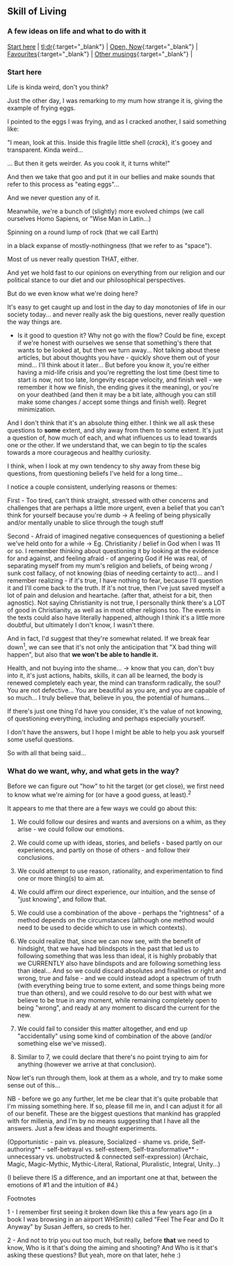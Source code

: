 ## Skill of Living
### A few ideas on life and what to do with it

[Start here](https://skillofliving.com/)  |  [tl;dr](https://skillofliving.com/tldr){:target="_blank"}  |  [Open, Now](https://skillofliving.com/now){:target="_blank"}  |  [Favourites](https://skillofliving.com/recs){:target="_blank"}  |  [Other musings](https://skillofliving.com/other){:target="_blank"}  |  

### Start here

Life is kinda weird, don't you think?

Just the other day, I was remarking to my mum how strange it is, giving the example of frying eggs.

I pointed to the eggs I was frying, and as I cracked another, I said something like:

"I mean, look at this. Inside this fragile little shell (*crack*), it's gooey and transparent. Kinda weird...

... But then it gets weirder. As you cook it, it turns white!"

And then we take that goo and put it in our bellies and make sounds that refer to this process as "eating eggs"...

And we never question any of it.

Meanwhile, we're a bunch of (slightly) more evolved chimps (we call ourselves Homo Sapiens, or "Wise Man in Latin...)

Spinning on a round lump of rock (that we call Earth)

in a black expanse of mostly-nothingness (that we refer to as "space").

Most of us never really question THAT, either.

And yet we hold fast to our opinions on everything from our religion and our political stance to our diet and our philosophical perspectives.

But do we even know what we're doing here?

It's easy to get caught up and lost in the day to day monotonies of life in our society today... and never really ask the big questions, never really question the way things are.

- Is it good to question it? Why not go with the flow? Could be fine, except if we're honest with ourselves we sense that something's there that wants to be looked at, but then we turn away... Not talking about these articles, but about thoughts you have - quickly shove them out of your mind... I'll think about it later... But before you know it, you're either having a mid-life crisis and you're regretting the lost time (best time to start is now, not too late, longevity escape velocity, and finish well - we remember it how we finish, the ending gives it the meaning), or you're on your deathbed (and then it may be a bit late, although you can still make some changes / accept some things and finish well). Regret minimization.

And I don't think that it's an absolute thing either. I think we all ask these questions to __some__ extent, and shy away from them to some extent. It's just a question of, how much of each, and what influences us to lead towards one or the other. If we understand that, we can begin to tip the scales towards a more courageous and healthy curiosity.

I think, when I look at my own tendency to shy away from these big questions, from questioning beliefs I've held for a long time...

I notice a couple consistent, underlying reasons or themes:

First - Too tired, can't think straight, stressed with other concerns and challenges that are perhaps a little more urgent, even a belief that you can't think for yourself because you're dumb -> A feeling of being physically and/or mentally unable to slice through the tough stuff

Second - Afraid of imagined negative consequences of questioning a belief we've held onto for a while -> 
Eg. Christianity / belief in God when I was 11 or so. I remember thinking about questioning it by looking at the evidence for and against, and feeling afraid - of angering God if He was real, of separating myself from my mum's religion and beliefs, of being wrong / sunk cost fallacy, of not knowing (bias of needing certainty to act)... and I remember realizing - if it's true, I have nothing to fear, because I'll question it and I'll come back to the truth. If it's not true, then I've just saved myself a lot of pain and delusion and heartache. (after that, atheist for a bit, then agnostic). Not saying Christianity is not true, I personally think there's a LOT of good in Christianity, as well as in most other religions too. The events in the texts could also have literally happened, although I think it's a little more doubtful, but ultimately I don't know, I wasn't there.

And in fact, I'd suggest that they're somewhat related. If we break fear down<sup>1</sup>, we can see that it's not only the anticipation that "X bad thing will happen", but also that __we won't be able to handle it.__ 

Health, and not buying into the shame...  -> know that you can, don't buy into it, it's just actions, habits, skills, it can all be learned, the body is renewed completely each year, the mind can transform radically, the soul? You are not defective... You are beautiful as you are, and you are capable of so much... I truly believe that, believe in you, the potential of humans... 

If there's just one thing I'd have you consider, it's the value of not knowing, of questioning everything, including and perhaps especially yourself.

I don't have the answers, but I hope I might be able to help you ask yourself some useful questions.

So with all that being said...

### What do we want, why, and what gets in the way?

Before we can figure out "how" to hit the target (or get close), we first need to know what we're aiming for (or have a good guess, at least).<sup>2</sup>

It appears to me that there are a few ways we could go about this:

1. We could follow our desires and wants and aversions on a whim, as they arise - we could follow our emotions.

2. We could come up with ideas, stories, and beliefs - based partly on our experiences, and partly on those of others - and follow their conclusions.

3. We could attempt to use reason, rationality, and experimentation to find one or more thing(s) to aim at.

4. We could affirm our direct experience, our intuition, and the sense of "just knowing", and follow that.

5. We could use a combination of the above - perhaps the "rightness" of a method depends on the circumstances (although one method would need to be used to decide which to use in which contexts).

6. We could realize that, since we can now see, with the benefit of hindsight, that we have had blindspots in the past that led us to following something that was less than ideal, it is highly probably that we CURRENTLY also have blindspots and are following something less than ideal... And so we could discard absolutes and finalities or right and wrong, true and false - and we could instead adopt a spectrum of truth (with everything being true to some extent, and some things being more true than others), and we could resolve to do our best with what we believe to be true in any moment, while remaining completely open to being "wrong", and ready at any moment to discard the current for the new.

7. We could fail to consider this matter altogether, and end up "accidentally" using some kind of combination of the above (and/or something else we've missed).

8. Similar to 7, we could declare that there's no point trying to aim for anything (however we arrive at that conclusion).

Now let's run through them, look at them as a whole, and try to make some sense out of this...

NB - before we go any further, let me be clear that it's quite probable that I'm missing something here. If so, please fill me in, and I can adjust it for all of our benefit. These are the biggest questions that mankind has grappled with for millenia, and I'm by no means suggesting that I have all the answers. Just a few ideas and thought experiments.

(Opportunistic - pain vs. pleasure, Socialized - shame vs. pride, Self-authoring** - self-betrayal vs. self-esteem, Self-transformative** - unnecessary vs. unobstructed & connected self-expression)
(Archaic, Magic, Magic-Mythic, Mythic-Literal, Rational, Pluralistic, Integral, Unity...)

(I believe there IS a difference, and an important one at that, between the emotions of #1 and the intuition of #4.)















Footnotes

1 - I remember first seeing it broken down like this a few years ago (in a book I was browsing in an airport WHSmith) called "Feel The Fear and Do It Anyway" by Susan Jeffers, so creds to her.

2 - And not to trip you out too much, but really, before __that__ we need to know, Who is it that's doing the aiming and shooting? And Who is it that's asking these questions? But yeah, more on that later, hehe :)






